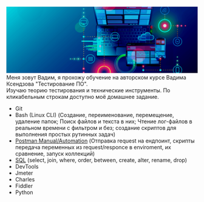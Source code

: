 ![QA](5.png)  
Меня зовут Вадим, я прохожу обучение на авторском курсе Вадима Ксендзова "Тестирование ПО".  
Изучаю теорию тестирования и технические инструменты. По кликабельным строкам доступно моё домашнее задание.
- Git
- Bash (Linux CLI) (Создание, переименование, перемещение, удаление папок; Поиск файлов и текста в них; Чтение лог-файлов в реальном времени с фильтром и без; создание скриптов для выполнения простых рутинных задач) 
- [Postman Manual/Automation](https://github.com/Linkin89/Postman) (Отправка request на ендпоинт, скрипты передача переменных из request/responce в enviroment, их сравнение, запуск коллекций)  
- [SQL](https://github.com/Linkin89/SQL) (select, join, where, order, between, create, alter, rename, drop)
- DevTools
- Jmeter
- Charles
- Fiddler
- Python
